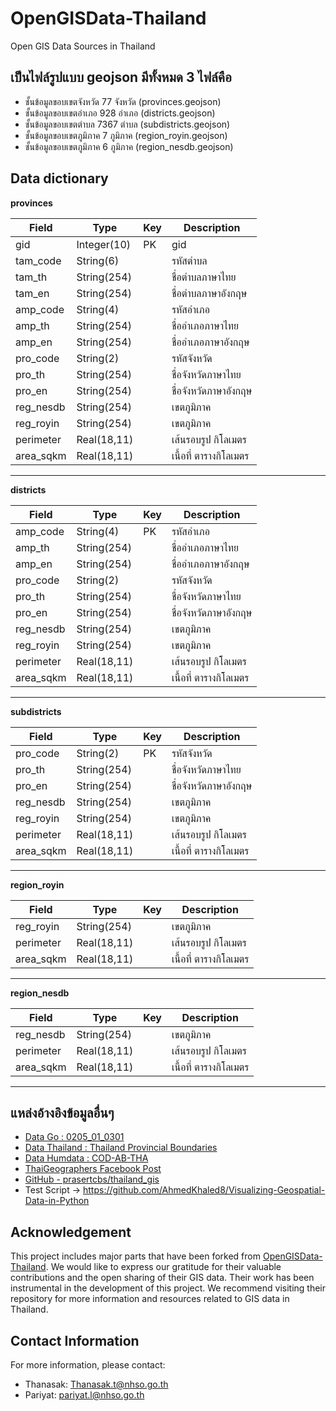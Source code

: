 # OpenGISData-Thailand
Open GIS Data Sources in Thailand

## เป็นไฟล์รูปแบบ geojson มีทั้งหมด 3 ไฟล์คือ
- ชั้นข้อมูลขอบเขตจังหวัด 77 จังหวัด (provinces.geojson)
- ชั้นข้อมูลขอบเขตอำเภอ 928 อำเภอ (districts.geojson)
- ชั้นข้อมูลขอบเขตตำบล 7367 ตำบล (subdistricts.geojson)
- ชั้นข้อมูลขอบเขตภูมิภาค 7 ภูมิภาค (region_royin.geojson)
- ชั้นข้อมูลขอบเขตภูมิภาค 6 ภูมิภาค (region_nesdb.geojson)

## Data dictionary
**provinces**

|Field |Type |Key|Description |
|----------------|-------------------------------|-----------------------------|-----------------------------|
|gid|Integer(10)|PK|gid|
|tam_code|String(6)||รหัสตำบล|
|tam_th|String(254)||ชื่อตำบลภาษาไทย|
|tam_en|String(254)||ชื่อตำบลภาษาอังกฤษ|
|amp_code|String(4)||รหัสอำเภอ|
|amp_th|String(254)||ชื่ออำเภอภาษาไทย|
|amp_en|String(254)||ชื่ออำเภอภาษาอังกฤษ|
|pro_code|String(2)||รหัสจังหวัด|
|pro_th|String(254)||ชื่อจังหวัดภาษาไทย|
|pro_en|String(254)||ชื่อจังหวัดภาษาอังกฤษ|
|reg_nesdb|String(254)||เขตภูมิภาค|
|reg_royin|String(254)||เขตภูมิภาค|
|perimeter|Real(18,11)||เส้นรอบรูป กิโลเมตร|
|area_sqkm|Real(18,11)||เนื้อที่ ตารางกิโลเมตร|


----------


**districts**

|Field |Type |Key|Description |
|----------------|-------------------------------|-----------------------------|-----------------------------|
|amp_code|String(4)|PK|รหัสอำเภอ|
|amp_th|String(254)||ชื่ออำเภอภาษาไทย|
|amp_en|String(254)||ชื่ออำเภอภาษาอังกฤษ|
|pro_code|String(2)||รหัสจังหวัด|
|pro_th|String(254)||ชื่อจังหวัดภาษาไทย|
|pro_en|String(254)||ชื่อจังหวัดภาษาอังกฤษ|
|reg_nesdb|String(254)||เขตภูมิภาค|
|reg_royin|String(254)||เขตภูมิภาค|
|perimeter|Real(18,11)||เส้นรอบรูป กิโลเมตร|
|area_sqkm|Real(18,11)||เนื้อที่ ตารางกิโลเมตร|

----------

**subdistricts**

|Field |Type |Key|Description |
|----------------|-------------------------------|-----------------------------|-----------------------------|
|pro_code|String(2)|PK|รหัสจังหวัด|
|pro_th|String(254)||ชื่อจังหวัดภาษาไทย|
|pro_en|String(254)||ชื่อจังหวัดภาษาอังกฤษ|
|reg_nesdb|String(254)||เขตภูมิภาค|
|reg_royin|String(254)||เขตภูมิภาค|
|perimeter|Real(18,11)||เส้นรอบรูป กิโลเมตร|
|area_sqkm|Real(18,11)||เนื้อที่ ตารางกิโลเมตร|

----------

**region_royin**

|Field |Type |Key|Description |
|----------------|-------------------------------|-----------------------------|-----------------------------|
|reg_royin|String(254)||เขตภูมิภาค|
|perimeter|Real(18,11)||เส้นรอบรูป กิโลเมตร|
|area_sqkm|Real(18,11)||เนื้อที่ ตารางกิโลเมตร|

----------

**region_nesdb**

|Field |Type |Key|Description |
|----------------|-------------------------------|-----------------------------|-----------------------------|
|reg_nesdb|String(254)||เขตภูมิภาค|
|perimeter|Real(18,11)||เส้นรอบรูป กิโลเมตร|
|area_sqkm|Real(18,11)||เนื้อที่ ตารางกิโลเมตร|

----------

## แหล่งอ้างอิงข้อมูลอื่นๆ 

- [Data Go : 0205_01_0301](https://data.go.th/dataset/0205_01_0301)
- [Data Thailand : Thailand Provincial Boundaries](https://data.thailand.opendevelopmentmekong.net/th/dataset/thailand-provincial-boundaries)
- [Data Humdata : COD-AB-THA](https://data.humdata.org/dataset/cod-ab-tha?)
- [ThaiGeographers Facebook Post](https://www.facebook.com/ThaiGeographers/posts/%E0%B9%81%E0%B8%9A%E0%B9%88%E0%B8%87%E0%B8%9B%E0%B8%B1%E0%B8%99-shapefile-%E0%B8%88%E0%B8%B2%E0%B8%81-openstreetmap-%E0%B8%97%E0%B8%B1%E0%B9%89%E0%B8%87%E0%B8%9B%E0%B8%A3%E0%B8%B0%E0%B9%80%E0%B8%97%E0%B8%A8%E0%B9%84%E0%B8%97%E0%B8%A2buildings-landuse-water-roads-e/4623659161012952/?locale=hi_IN)
- [GitHub - prasertcbs/thailand_gis](https://github.com/prasertcbs/thailand_gis)
- Test Script -> https://github.com/AhmedKhaled8/Visualizing-Geospatial-Data-in-Python

## Acknowledgement

This project includes major parts that have been forked from [OpenGISData-Thailand](https://github.com/chingchai/OpenGISData-Thailand). We would like to express our gratitude for their valuable contributions and the open sharing of their GIS data. Their work has been instrumental in the development of this project. We recommend visiting their repository for more information and resources related to GIS data in Thailand.

## Contact Information

For more information, please contact:

- Thanasak: [Thanasak.t@nhso.go.th](mailto:Thanasak.t@nhso.go.th)
- Pariyat: [pariyat.l@nhso.go.th](mailto:pariyat.l@nhso.go.th)
